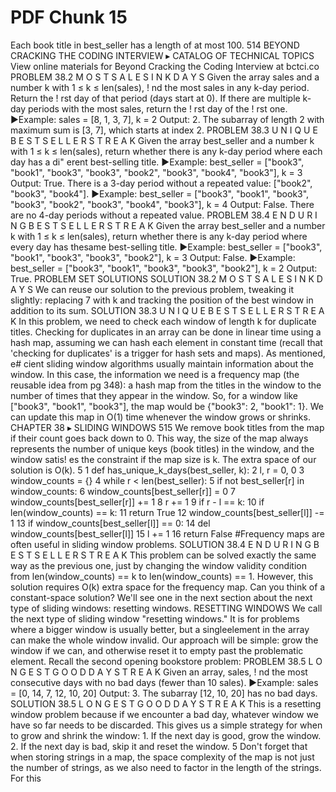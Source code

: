 # PDF Chunk 15

Each book title in best_seller has a length of at most 100. 514 BEYOND CRACKING THE CODING INTERVIEW ▸ CATALOG OF TECHNICAL TOPICS View online materials for Beyond Cracking the Coding Interview at bctci.co PROBLEM 38.2 M O S T S A L E S I N K D A Y S Given the array sales and a number k with 1 ≤ k ≤ len(sales), ! nd the most sales in any k-day period. Return the ! rst day of that period (days start at 0). If there are multiple k-day periods with the most sales, return the ! rst day of the ! rst one. ▶Example: sales = [8, 1, 3, 7], k = 2 Output: 2. The subarray of length 2 with maximum sum is [3, 7], which starts at index 2. PROBLEM 38.3 U N I Q U E B E S T S E L L E R S T R E A K Given the array best_seller and a number k with 1 ≤ k ≤ len(sales), return whether there is any k-day period where each day has a di" erent best-selling title. ▶Example: best_seller = ["book3", "book1", "book3", "book3", "book2", "book3", "book4", "book3"], k = 3 Output: True. There is a 3-day period without a repeated value: ["book2", "book3", "book4"]. ▶Example: best_seller = ["book3", "book1", "book3", "book3", "book2", "book3", "book4", "book3"], k = 4 Output: False. There are no 4-day periods without a repeated value. PROBLEM 38.4 E N D U R I N G B E S T S E L L E R S T R E A K Given the array best_seller and a number k with 1 ≤ k ≤ len(sales), return whether there is any k-day period where every day has thesame best-selling title. ▶Example: best_seller = ["book3", "book1", "book3", "book3", "book2"], k = 3 Output: False. ▶Example: best_seller = ["book3", "book1", "book3", "book3", "book2"], k = 2 Output: True. PROBLEM SET SOLUTIONS SOLUTION 38.2 M O S T S A L E S I N K D A Y S We can reuse our solution to the previous problem, tweaking it slightly: replacing 7 with k and tracking the position of the best window in addition to its sum. SOLUTION 38.3 U N I Q U E B E S T S E L L E R S T R E A K In this problem, we need to check each window of length k for duplicate titles. Checking for duplicates in an array can be done in linear time using a hash map, assuming we can hash each element in constant time (recall that 'checking for duplicates' is a trigger for hash sets and maps). As mentioned, e# cient sliding window algorithms usually maintain information about the window. In this case, the information we need is a frequency map (the reusable idea from pg 348): a hash map from the titles in the window to the number of times that they appear in the window. So, for a window like ["book3", "book1", "book3"], the map would be {"book3": 2, "book1": 1}. We can update this map in O(1) time whenever the window grows or shrinks. CHAPTER 38 ▸ SLIDING WINDOWS 515 We remove book titles from the map if their count goes back down to 0. This way, the size of the map always represents the number of unique keys (book titles) in the window, and the window satis! es the constraint if the map size is k. The extra space of our solution is O(k). 5 1 def has_unique_k_days(best_seller, k): 2 l, r = 0, 0 3 window_counts = {} 4 while r < len(best_seller): 5 if not best_seller[r] in window_counts: 6 window_counts[best_seller[r]] = 0 7 window_counts[best_seller[r]] += 1 8 r += 1 9 if r - l == k: 10 if len(window_counts) == k: 11 return True 12 window_counts[best_seller[l]] -= 1 13 if window_counts[best_seller[l]] == 0: 14 del window_counts[best_seller[l]] 15 l += 1 16 return False #Frequency maps are often useful in sliding window problems. SOLUTION 38.4 E N D U R I N G B E S T S E L L E R S T R E A K This problem can be solved exactly the same way as the previous one, just by changing the window validity condition from len(window_counts) == k to len(window_counts) == 1. However, this solution requires O(k) extra space for the frequency map. Can you think of a constant-space solution? We'll see one in the next section about the next type of sliding windows: resetting windows. RESETTING WINDOWS We call the next type of sliding window "resetting windows." It is for problems where a bigger window is usually better, but a singleelement in the array can make the whole window invalid. Our approach will be simple: grow the window if we can, and otherwise reset it to empty past the problematic element. Recall the second opening bookstore problem: PROBLEM 38.5 L O N G E S T G O O D D A Y S T R E A K Given an array, sales, ! nd the most consecutive days with no bad days (fewer than 10 sales). ▶Example: sales = [0, 14, 7, 12, 10, 20] Output: 3. The subarray [12, 10, 20] has no bad days. SOLUTION 38.5 L O N G E S T G O O D D A Y S T R E A K This is a resetting window problem because if we encounter a bad day, whatever window we have so far needs to be discarded. This gives us a simple strategy for when to grow and shrink the window: 1. If the next day is good, grow the window. 2. If the next day is bad, skip it and reset the window. 5 Don't forget that when storing strings in a map, the space complexity of the map is not just the number of strings, as we also need to factor in the length of the strings. For this